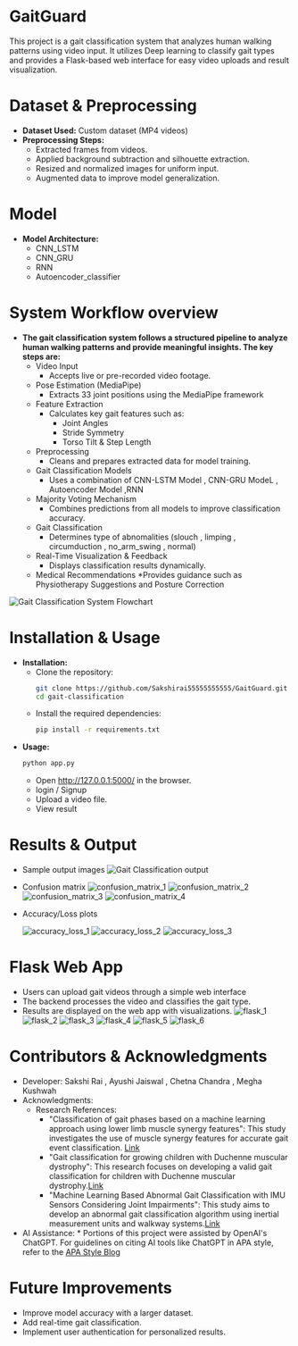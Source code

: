 # GaitGuard
This project is a gait classification system that analyzes human walking patterns using video input. It utilizes Deep learning to classify gait types and provides a Flask-based web interface for easy video uploads and result visualization.

# Dataset & Preprocessing

* **Dataset Used:** Custom dataset (MP4 videos)
* **Preprocessing Steps:**
    * Extracted frames from videos.
    * Applied background subtraction and silhouette extraction.
    * Resized and normalized images for uniform input.
    * Augmented data to improve model generalization.

#  Model
* **Model Architecture:**
    * CNN_LSTM
    * CNN_GRU
    * RNN
    * Autoencoder_classifier

# System Workflow overview          
* **The gait classification system follows a structured pipeline to analyze human walking patterns and provide meaningful insights. The key steps are:**
    * Video Input
       * Accepts live or pre-recorded video footage.
    * Pose Estimation (MediaPipe)
       * Extracts 33 joint positions using the MediaPipe framework
    * Feature Extraction
       * Calculates key gait features such as:
          * Joint Angles
          * Stride Symmetry
          * Torso Tilt & Step Length
    * Preprocessing
       * Cleans and prepares extracted data for model training.
    * Gait Classification Models
       * Uses a combination of CNN-LSTM Model ,  CNN-GRU ModeL , Autoencoder Model ,RNN
    * Majority Voting Mechanism
       * Combines predictions from all models to improve classification accuracy.
    * Gait Classification
       * Determines type of abnomalities (slouch , limping , circumduction , no_arm_swing , normal)
    * Real-Time Visualization & Feedback
       * Displays classification results dynamically.
    * Medical Recommendations
       *Provides guidance such as Physiotherapy Suggestions and Posture Correction

![Gait Classification System Flowchart](images/Gaitgurad_Documentation.jpg)

# Installation & Usage
* **Installation:**
    * Clone the repository:
       ```bash
      git clone https://github.com/Sakshirai55555555555/GaitGuard.git
      cd gait-classification
       ```
    * Install the required dependencies:
        ```bash
        pip install -r requirements.txt
        ```
* **Usage:**
    ```bash
    python app.py
    ```
    * Open http://127.0.0.1:5000/ in the browser.
    * login / Signup
    * Upload a video file.
    * View result

# Results & Output
  * Sample output images
    ![Gait Classification output](images/deeplearning_output.jpg)
  * Confusion matrix
    ![confusion_matrix_1](images/confusion_matrix_1.png)
    ![confusion_matrix_2](images/confusion_matrix_2.png)
    ![confusion_matrix_3](images/confusion_matrix_3.png)
    ![confusion_matrix_4](images/confusion_matrix_4.png)
    
  * Accuracy/Loss plots
    
    ![accuracy_loss_1](images/accuracy_loss_1.png)
    ![accuracy_loss_2](images/accuracy_loss_2.png)
    ![accuracy_loss_3](images/accuracy_loss_3.png)

# Flask Web App
  * Users can upload gait videos through a simple web interface
  * The backend processes the video and classifies the gait type.
  * Results are displayed on the web app with visualizations.
    ![flask_1](images/flask_1.jpg)
    ![flask_2](images/flask_2.jpg)
    ![flask_3](images/flask_3.jpg)
    ![flask_4](images/flask_4.jpg)
    ![flask_5](images/flask_5.jpg)
    ![flask_6](images/flask_6.png)

# Contributors & Acknowledgments
  * Developer: Sakshi Rai , Ayushi Jaiswal , Chetna Chandra ,  Megha Kushwah    
  * Acknowledgments:
     * Research References:
        * "Classification of gait phases based on a machine learning approach using lower limb muscle synergy features": This study investigates the use of muscle synergy features for accurate gait event classification. [Link](https://pmc.ncbi.nlm.nih.gov/articles/PMC10230056/)
        * "Gait classification for growing children with Duchenne muscular dystrophy": This research focuses on developing a valid gait classification for children with Duchenne muscular dystrophy.[Link](https://www.mdpi.com/1424-8220/24/17/5571)
        * "Machine Learning Based Abnormal Gait Classification with IMU Sensors Considering Joint Impairments": This study aims to develop an abnormal gait classification algorithm using inertial measurement units and walkway systems.[Link](https://www.mdpi.com/1424-8220/24/17/5571)
  * AI Assistance:
        * Portions of this project were assisted by OpenAI's ChatGPT. For guidelines on citing AI tools like ChatGPT in APA style, refer to the [APA Style Blog](https://apastyle.apa.org/blog/how-to-cite-chatgpt)

# Future Improvements
  * Improve model accuracy with a larger dataset.
  * Add real-time gait classification.
  * Implement user authentication for personalized results.


    
